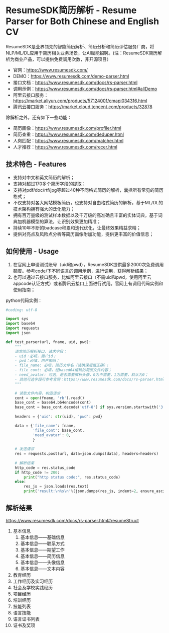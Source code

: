 ResumeSDK简历解析 - Resume Parser for Both Chinese and English CV
========

ResumeSDK是业界领先的智能简历解析、简历分析和简历评估服务厂商，将NLP/ML/DL应用于简历相关业务场景，让AI赋能招聘。(注：ResumeSDK简历解析为商业产品，可以提供免费调用次数，非开源项目）
* 官网：https://www.resumesdk.com/
* DEMO：https://www.resumesdk.com/demo-parser.html
* 接口文档：https://www.resumesdk.com/docs/rs-parser.html
* 调用示例：https://www.resumesdk.com/docs/rs-parser.html#allDemo
* 阿里云接口服务：https://market.aliyun.com/products/57124001/cmapi034316.html
* 腾讯云接口服务：https://market.cloud.tencent.com/products/32878

除解析之外，还有如下一些功能：
* 简历画像：https://www.resumesdk.com/profiler.html
* 简历查重：https://www.resumesdk.com/deduper.html
* 人岗匹配：https://www.resumesdk.com/matcher.html
* 人才推荐：https://www.resumesdk.com/recer.html

技术特色 - Features
---

* 支持对中文和英文简历的解析；
* 支持对超过170多个简历字段的提取；
* 支持对pdf/doc/rtf/jpg等超过40种不同格式简历的解析，囊括所有常见的简历格式；
* 不仅支持对各大网站模板简历，也支持对自由格式简历的解析，基于ML/DL的技术架构拥有强大的泛化能力；
* 拥有百万量级的测试样本数据以及千万级的高准确且丰富的实体词典，基于词典加机器模型的算法，让识别效果更加精准；
* 持续10年不断的badcase积累和迭代优化，让最终效果精益求精；
* 提供对亮点及风险点分析等简历画像附加功能，提供更丰富的价值信息；

如何使用 - Usage
---

1. 在官网上申请测试账号（uid和pwd），ResumeSDK提供最多2000次免费调用额度。参考code/下不同语言的调用示例，进行调用，获得解析结果；
2. 也可以通过云接口服务，比如阿里云接口（不需uid和pwd，使用阿里云appcode认证方式）或者腾讯云接口上面进行试用。官网上有调用代码实例和使用指南；

python代码实例：
```python
#coding: utf-8

import sys
import base64
import requests
import json

def test_parser(url, fname, uid, pwd):
    """
    请求简历解析接口，请求字段：
    - uid：必填，用户id；
    - pwd：必填，用户密码；
    - file_name: 必填，简历文件名（请确保后缀正确）；
    - file_cont: 必填，经based64编码的简历文件内容；
    - need_avatar: 可选，是否需要解析头像，0为不需要，1为需要，默认为0；
    - 其他可选字段可参考官网：https://www.resumesdk.com/docs/rs-parser.html#reqType
    """

    # 读取文件内容，构造请求
    cont = open(fname, 'rb').read()
    base_cont = base64.b64encode(cont)
    base_cont = base_cont.decode('utf-8') if sys.version.startswith('3') else base_cont     #兼容python2与python3
    
    headers = {'uid': str(uid), 'pwd': pwd}

    data = {'file_name': fname,
            'file_cont': base_cont,
            'need_avatar': 0,
            }
    
    # 发送请求
    res = requests.post(url, data=json.dumps(data), headers=headers)
    
    # 解析结果
    http_code = res.status_code
    if http_code != 200:
        print("http status code:", res.status_code)
    else:
        res_js = json.loads(res.text)
        print('result:\n%s\n'%(json.dumps(res_js, indent=2, ensure_ascii=False)))
```

解析结果
---

https://www.resumesdk.com/docs/rs-parser.html#resumeStruct

1. 基本信息
   1. 基本信息——基础信息
   2. 基本信息——联系方式
   3. 基本信息——期望工作
   4. 基本信息——简历信息
   5. 基本信息——头像信息
   6. 基本信息——文本内容
2. 教育经历
3. 工作经历及实习经历
4. 社会及学校实践经历
5. 项目经历
6. 培训经历
7. 技能列表
8. 语言技能
9. 语言证书列表
10. 证书及奖项
